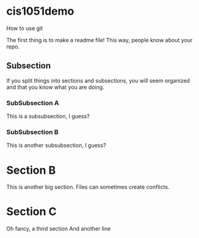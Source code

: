 # cis1051demo
How to use git


The first thing is to make a readme file!
This way, people know about your repo.


## Subsection
If you split things into sections and subsections, you will seem organized and that you know what you are doing.

### SubSubsection A
This is a subsubsection, I guess?

### SubSubsection B
This is another subsubsection, I guess?
# Section B
This is another big section.
Files can sometimes create conflicts.

# Section C
Oh fancy, a third section
And another line